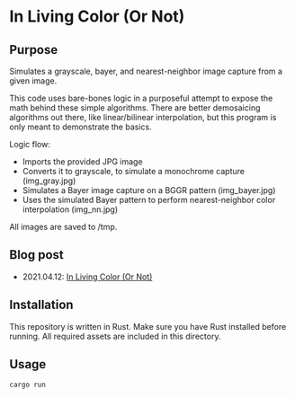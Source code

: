 # In Living Color (Or Not)

## Purpose

Simulates a grayscale, bayer, and nearest-neighbor image capture from a given
image.

This code uses bare-bones logic in a purposeful attempt to expose the math
behind these simple algorithms. There are better demosaicing algorithms out
there, like linear/bilinear interpolation, but this program is only meant to
demonstrate the basics.

Logic flow:

- Imports the provided JPG image
- Converts it to grayscale, to simulate a monochrome capture (img_gray.jpg)
- Simulates a Bayer image capture on a BGGR pattern (img_bayer.jpg)
- Uses the simulated Bayer pattern to perform nearest-neighbor color
  interpolation (img_nn.jpg)

All images are saved to /tmp.

## Blog post

- 2021.04.12: [In Living Color \(Or Not\)](https://opencv.org/in-living-color-or-not/)

## Installation

This repository is written in Rust. Make sure you have Rust installed before
running. All required assets are included in this directory.

## Usage

```cargo run```

